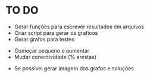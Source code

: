 # TO DO

* Gerar funções para escrever resultados em arquivos
* Criar script para gerar os graficos
* Gerar grafos para testes
 - Começar pequeno e aumentar
 - Mudar conectividade (% arestas)
* Se possivel gerar imagem dos grafos e soluções 

